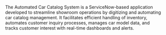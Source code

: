 The Automated Car Catalog System is a ServiceNow-based application developed to streamline showroom operations by digitizing and automating car catalog management. It facilitates efficient handling of inventory, automates customer inquiry processes, manages car model data, and tracks customer interest with real-time dashboards and alerts.
